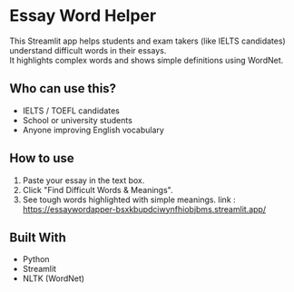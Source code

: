 # Essay Word Helper

This Streamlit app helps students and exam takers (like IELTS candidates) understand difficult words in their essays.  
It highlights complex words and shows simple definitions using WordNet.

## Who can use this?
- IELTS / TOEFL candidates
- School or university students
- Anyone improving English vocabulary

## How to use
1. Paste your essay in the text box.
2. Click "Find Difficult Words & Meanings".
3. See tough words highlighted with simple meanings.
   link : https://essaywordapper-bsxkbupdciwynfhiobjbms.streamlit.app/

## Built With
- Python
- Streamlit
- NLTK (WordNet)
